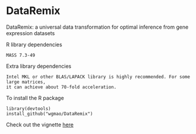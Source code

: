 # DataRemix
DataRemix: a universal data transformation for optimal inference from gene expression datasets


R library dependencies

```
MASS 7.3-49
```

Extra library dependencies
```
Intel MKL or other BLAS/LAPACK library is highly recommended. For some large matrices, 
it can achieve about 70-fold acceleration.
```

To install the R package
```
library(devtools)
install_github("wgmao/DataRemix")
```

Check out the vignette [here](vignettes/vignette.pdf)

